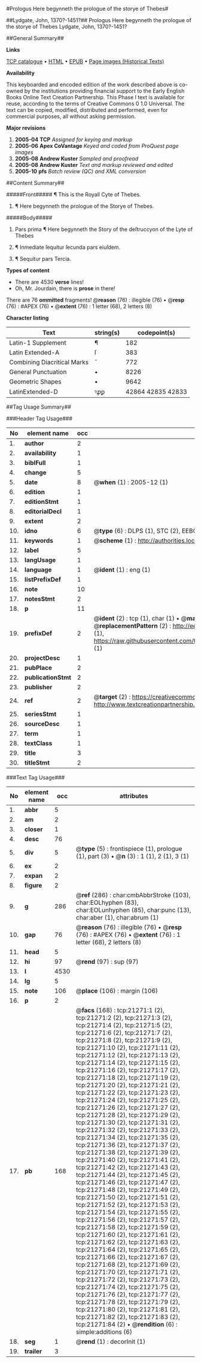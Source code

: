 #Prologus Here begynneth the prologue of the storye of Thebes#

##Lydgate, John, 1370?-1451?##
Prologus Here begynneth the prologue of the storye of Thebes
Lydgate, John, 1370?-1451?

##General Summary##

**Links**

[TCP catalogue](http://www.ota.ox.ac.uk/tcp/)  • 
[HTML](http://tei.it.ox.ac.uk/tcp/Texts-HTML/free/A06/A06568.html)  • 
[EPUB](http://tei.it.ox.ac.uk/tcp/Texts-EPUB/free/A06/A06568.epub) • 
[Page images (Historical Texts)](https://data.historicaltexts.jisc.ac.uk/view?pubId=eebo-99855769e&pageId=eebo-99855769e-21271-1)

**Availability**

This keyboarded and encoded edition of the
	       work described above is co-owned by the institutions
	       providing financial support to the Early English Books
	       Online Text Creation Partnership. This Phase I text is
	       available for reuse, according to the terms of Creative
	       Commons 0 1.0 Universal. The text can be copied,
	       modified, distributed and performed, even for
	       commercial purposes, all without asking permission.

**Major revisions**

1. __2005-04__ __TCP__ *Assigned for keying and markup*
1. __2005-06__ __Apex CoVantage__ *Keyed and coded from ProQuest page images*
1. __2005-08__ __Andrew Kuster__ *Sampled and proofread*
1. __2005-08__ __Andrew Kuster__ *Text and markup reviewed and edited*
1. __2005-10__ __pfs__ *Batch review (QC) and XML conversion*

##Content Summary##

#####Front#####
¶ This is the Royall Cyte of Thebes.
1. ¶ Here begynneth the prologue of the Storye of Thebes.

#####Body#####

1. Pars prima ¶ Here begynneth the Story of the deſtruccyon of the Lyte of Thebes

1. ¶ Inmediate ſequitur ſecunda pars eiuſdem.

1. ¶ Sequitur pars Tercia.

**Types of content**

  * There are 4530 **verse** lines!
  * Oh, Mr. Jourdain, there is **prose** in there!

There are 76 **ommitted** fragments! 
 @__reason__ (76) : illegible (76)  •  @__resp__ (76) : #APEX (76)  •  @__extent__ (76) : 1 letter (68), 2 letters (8)

**Character listing**


|Text|string(s)|codepoint(s)|
|---|---|---|
|Latin-1 Supplement|¶|182|
|Latin Extended-A|ſ|383|
|Combining             Diacritical Marks|̄|772|
|General Punctuation|•|8226|
|Geometric Shapes|▪|9642|
|LatinExtended-D|ꝰꝓꝑ|42864 42835 42833|

##Tag Usage Summary##

###Header Tag Usage###

|No|element name|occ|attributes|
|---|---|---|---|
|1.|__author__|2||
|2.|__availability__|1||
|3.|__biblFull__|1||
|4.|__change__|5||
|5.|__date__|8| @__when__ (1) : 2005-12 (1)|
|6.|__edition__|1||
|7.|__editionStmt__|1||
|8.|__editorialDecl__|1||
|9.|__extent__|2||
|10.|__idno__|6| @__type__ (6) : DLPS (1), STC (2), EEBO-CITATION (1), PROQUEST (1), VID (1)|
|11.|__keywords__|1| @__scheme__ (1) : http://authorities.loc.gov/ (1)|
|12.|__label__|5||
|13.|__langUsage__|1||
|14.|__language__|1| @__ident__ (1) : eng (1)|
|15.|__listPrefixDef__|1||
|16.|__note__|10||
|17.|__notesStmt__|2||
|18.|__p__|11||
|19.|__prefixDef__|2| @__ident__ (2) : tcp (1), char (1)  •  @__matchPattern__ (2) : ([0-9\-]+):([0-9IVX]+) (1), (.+) (1)  •  @__replacementPattern__ (2) : http://eebo.chadwyck.com/downloadtiff?vid=$1&page=$2 (1), https://raw.githubusercontent.com/textcreationpartnership/Texts/master/tcpchars.xml#$1 (1)|
|20.|__projectDesc__|1||
|21.|__pubPlace__|2||
|22.|__publicationStmt__|2||
|23.|__publisher__|2||
|24.|__ref__|2| @__target__ (2) : https://creativecommons.org/publicdomain/zero/1.0/ (1), http://www.textcreationpartnership.org/docs/. (1)|
|25.|__seriesStmt__|1||
|26.|__sourceDesc__|1||
|27.|__term__|1||
|28.|__textClass__|1||
|29.|__title__|3||
|30.|__titleStmt__|2||


###Text Tag Usage###

|No|element name|occ|attributes|
|---|---|---|---|
|1.|__abbr__|5||
|2.|__am__|2||
|3.|__closer__|1||
|4.|__desc__|76||
|5.|__div__|5| @__type__ (5) : frontispiece (1), prologue (1), part (3)  •  @__n__ (3) : 1 (1), 2 (1), 3 (1)|
|6.|__ex__|2||
|7.|__expan__|2||
|8.|__figure__|2||
|9.|__g__|286| @__ref__ (286) : char:cmbAbbrStroke (103), char:EOLhyphen (83), char:EOLunhyphen (85), char:punc (13), char:aber (1), char:abrum (1)|
|10.|__gap__|76| @__reason__ (76) : illegible (76)  •  @__resp__ (76) : #APEX (76)  •  @__extent__ (76) : 1 letter (68), 2 letters (8)|
|11.|__head__|5||
|12.|__hi__|97| @__rend__ (97) : sup (97)|
|13.|__l__|4530||
|14.|__lg__|5||
|15.|__note__|106| @__place__ (106) : margin (106)|
|16.|__p__|2||
|17.|__pb__|168| @__facs__ (168) : tcp:21271:1 (2), tcp:21271:2 (2), tcp:21271:3 (2), tcp:21271:4 (2), tcp:21271:5 (2), tcp:21271:6 (2), tcp:21271:7 (2), tcp:21271:8 (2), tcp:21271:9 (2), tcp:21271:10 (2), tcp:21271:11 (2), tcp:21271:12 (2), tcp:21271:13 (2), tcp:21271:14 (2), tcp:21271:15 (2), tcp:21271:16 (2), tcp:21271:17 (2), tcp:21271:18 (2), tcp:21271:19 (2), tcp:21271:20 (2), tcp:21271:21 (2), tcp:21271:22 (2), tcp:21271:23 (2), tcp:21271:24 (2), tcp:21271:25 (2), tcp:21271:26 (2), tcp:21271:27 (2), tcp:21271:28 (2), tcp:21271:29 (2), tcp:21271:30 (2), tcp:21271:31 (2), tcp:21271:32 (2), tcp:21271:33 (2), tcp:21271:34 (2), tcp:21271:35 (2), tcp:21271:36 (2), tcp:21271:37 (2), tcp:21271:38 (2), tcp:21271:39 (2), tcp:21271:40 (2), tcp:21271:41 (2), tcp:21271:42 (2), tcp:21271:43 (2), tcp:21271:44 (2), tcp:21271:45 (2), tcp:21271:46 (2), tcp:21271:47 (2), tcp:21271:48 (2), tcp:21271:49 (2), tcp:21271:50 (2), tcp:21271:51 (2), tcp:21271:52 (2), tcp:21271:53 (2), tcp:21271:54 (2), tcp:21271:55 (2), tcp:21271:56 (2), tcp:21271:57 (2), tcp:21271:58 (2), tcp:21271:59 (2), tcp:21271:60 (2), tcp:21271:61 (2), tcp:21271:62 (2), tcp:21271:63 (2), tcp:21271:64 (2), tcp:21271:65 (2), tcp:21271:66 (2), tcp:21271:67 (2), tcp:21271:68 (2), tcp:21271:69 (2), tcp:21271:70 (2), tcp:21271:71 (2), tcp:21271:72 (2), tcp:21271:73 (2), tcp:21271:74 (2), tcp:21271:75 (2), tcp:21271:76 (2), tcp:21271:77 (2), tcp:21271:78 (2), tcp:21271:79 (2), tcp:21271:80 (2), tcp:21271:81 (2), tcp:21271:82 (2), tcp:21271:83 (2), tcp:21271:84 (2)  •  @__rendition__ (6) : simple:additions (6)|
|18.|__seg__|1| @__rend__ (1) : decorInit (1)|
|19.|__trailer__|3||
